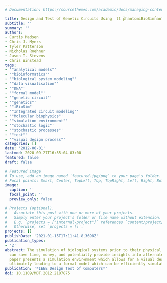```yaml
---
# Documentation: https://sourcethemes.com/academic/docs/managing-content/

title: Design and Test of Genetic Circuits Using  tt p̌hantomiBioSimȟantom
subtitle: ''
summary: ''
authors:
- Curtis Madsen
- Chris J. Myers
- Tyler Patterson
- Nicholas Roehner
- Jason T. Stevens
- Chris Winstead
tags:
- '"analytical models"'
- '"bioinformatics"'
- '"biological system modeling"'
- '"data visualisation"'
- '"DNA"'
- '"formal model"'
- '"genetic circuit"'
- '"genetics"'
- '"iBioSim"'
- '"Integrated circuit modeling"'
- '"Molecular biophysics"'
- '"simulation environment"'
- '"stochastic logic"'
- '"stochastic processes"'
- '"test"'
- '"visual design process"'
categories: []
date: '2012-06-01'
lastmod: 2020-09-27T16:55:04-03:00
featured: false
draft: false

# Featured image
# To use, add an image named `featured.jpg/png` to your page's folder.
# Focal points: Smart, Center, TopLeft, Top, TopRight, Left, Right, BottomLeft, Bottom, BottomRight.
image:
  caption: ''
  focal_point: ''
  preview_only: false

# Projects (optional).
#   Associate this post with one or more of your projects.
#   Simply enter your project's folder or file name without extension.
#   E.g. `projects = ["internal-project"]` references `content/project/deep-learning/index.md`.
#   Otherwise, set `projects = []`.
projects: []
publishDate: '2021-01-15T17:11:41.813698Z'
publication_types:
- '2'
abstract: The simulation of biological systems prior to their physical implementation
  can save time, money, and potentially provide insights into alternate designs. This
  paper presents a simulation environment which allows for a visual design process
  ultimately leading to a formal model which can be efficiently simulated.
publication: '*IEEE Design Test of Computers*'
doi: 10.1109/MDT.2012.2187875
---
```

